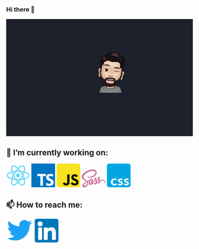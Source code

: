 ### Hi there 👋

![github](https://raw.githubusercontent.com/sunil-jhamnani/sunil-jhamnani/master/user.gif)

## 🔭 I’m currently working on:

![react](https://raw.githubusercontent.com/sunil-jhamnani/sunil-jhamnani/master/react.png) ![TS](https://raw.githubusercontent.com/sunil-jhamnani/sunil-jhamnani/master/typescript.png) ![JS](https://raw.githubusercontent.com/sunil-jhamnani/sunil-jhamnani/master/js.png) ![SASS](https://raw.githubusercontent.com/sunil-jhamnani/sunil-jhamnani/master/Sass.png) ![CSS](https://raw.githubusercontent.com/sunil-jhamnani/sunil-jhamnani/master/css.png)

## 📫 How to reach me:

![twitter](https://raw.githubusercontent.com/sunil-jhamnani/sunil-jhamnani/master/twitter.png) ![linkedin](https://raw.githubusercontent.com/sunil-jhamnani/sunil-jhamnani/master/linkedin.png)
